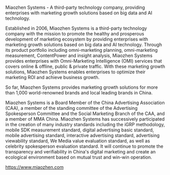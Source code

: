 Miaozhen Systems - A third-party technology company, providing enterprises with marketing growth solutions based on big data and AI technology.

Established in 2006, Miaozhen Systems is a third-party technology company with the mission to promote the healthy and prosperous development of marketing ecosystem by providing enterprises with marketing growth solutions based on big data and AI technology. Through its product portfolio including omni-marketing planning, omni-marketing measurement, ContentPower and insight analysis, Miaozhen Systems provides enterprises with Omni-Marketing Intelligence (OMI) services that covers online & offline, public & private traffic. With these marketing growth solutions, Miaozhen Systems enables enterprises to optimize their marketing ROI and achieve business growth.

So far, Miaozhen Systems provides marketing growth solutions for more than 1,000 world-renowned brands and local leading brands in China.

Miaozhen Systems is a Board Member of the China Advertising Association (CAA), a member of the standing committee of the Advertising Spokesperson Committee and the Social Marketing Branch of the CAA, and a member of MMA China. Miaozhen Systems has successively participated in the creation of many industry standards including the iGRP methodology, mobile SDK measurement standard, digital advertising basic standard, mobile advertising standard, interactive advertising standard, advertising viewability standard, We Media value evaluation standard, as well as celebrity spokesperson evaluation standard. It will continue to promote the transparency and verifiability in China's digital marketing and create an ecological environment based on mutual trust and win-win operation.

https://www.miaozhen.com
